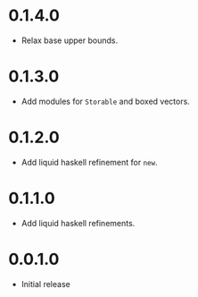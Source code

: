 # 0.1.4.0

* Relax base upper bounds.

# 0.1.3.0

* Add modules for `Storable` and boxed vectors.

# 0.1.2.0

* Add liquid haskell refinement for `new`.

# 0.1.1.0

* Add liquid haskell refinements.

# 0.0.1.0

* Initial release
